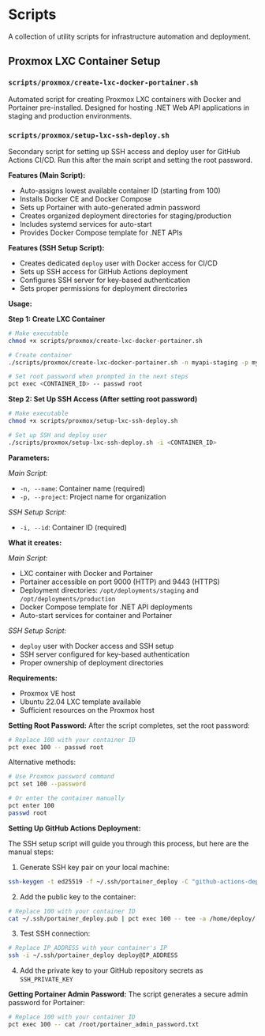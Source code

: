 # Scripts

A collection of utility scripts for infrastructure automation and deployment.

## Proxmox LXC Container Setup

### `scripts/proxmox/create-lxc-docker-portainer.sh`

Automated script for creating Proxmox LXC containers with Docker and Portainer pre-installed. Designed for hosting .NET Web API applications in staging and production environments.

### `scripts/proxmox/setup-lxc-ssh-deploy.sh`

Secondary script for setting up SSH access and deploy user for GitHub Actions CI/CD. Run this after the main script and setting the root password.

**Features (Main Script):**
- Auto-assigns lowest available container ID (starting from 100)
- Installs Docker CE and Docker Compose
- Sets up Portainer with auto-generated admin password
- Creates organized deployment directories for staging/production
- Includes systemd services for auto-start
- Provides Docker Compose template for .NET APIs

**Features (SSH Setup Script):**
- Creates dedicated `deploy` user with Docker access for CI/CD
- Sets up SSH access for GitHub Actions deployment
- Configures SSH server for key-based authentication
- Sets proper permissions for deployment directories

**Usage:**

**Step 1: Create LXC Container**
```bash
# Make executable
chmod +x scripts/proxmox/create-lxc-docker-portainer.sh

# Create container
./scripts/proxmox/create-lxc-docker-portainer.sh -n myapi-staging -p myapi

# Set root password when prompted in the next steps
pct exec <CONTAINER_ID> -- passwd root
```

**Step 2: Set Up SSH Access (After setting root password)**
```bash
# Make executable
chmod +x scripts/proxmox/setup-lxc-ssh-deploy.sh

# Set up SSH and deploy user
./scripts/proxmox/setup-lxc-ssh-deploy.sh -i <CONTAINER_ID>
```

**Parameters:**

*Main Script:*
- `-n, --name`: Container name (required)
- `-p, --project`: Project name for organization

*SSH Setup Script:*
- `-i, --id`: Container ID (required)

**What it creates:**

*Main Script:*
- LXC container with Docker and Portainer
- Portainer accessible on port 9000 (HTTP) and 9443 (HTTPS)
- Deployment directories: `/opt/deployments/staging` and `/opt/deployments/production`
- Docker Compose template for .NET API deployments
- Auto-start services for container and Portainer

*SSH Setup Script:*
- `deploy` user with Docker access and SSH setup
- SSH server configured for key-based authentication
- Proper ownership of deployment directories

**Requirements:**
- Proxmox VE host
- Ubuntu 22.04 LXC template available
- Sufficient resources on the Proxmox host

**Setting Root Password:**
After the script completes, set the root password:
```bash
# Replace 100 with your container ID
pct exec 100 -- passwd root
```

Alternative methods:
```bash
# Use Proxmox password command
pct set 100 --password

# Or enter the container manually
pct enter 100
passwd root
```

**Setting Up GitHub Actions Deployment:**

The SSH setup script will guide you through this process, but here are the manual steps:

1. Generate SSH key pair on your local machine:
```bash
ssh-keygen -t ed25519 -f ~/.ssh/portainer_deploy -C "github-actions-deployment"
```

2. Add the public key to the container:
```bash
# Replace 100 with your container ID
cat ~/.ssh/portainer_deploy.pub | pct exec 100 -- tee -a /home/deploy/.ssh/authorized_keys
```

3. Test SSH connection:
```bash
# Replace IP_ADDRESS with your container's IP
ssh -i ~/.ssh/portainer_deploy deploy@IP_ADDRESS
```

4. Add the private key to your GitHub repository secrets as `SSH_PRIVATE_KEY`

**Getting Portainer Admin Password:**
The script generates a secure admin password for Portainer:
```bash
# Replace 100 with your container ID
pct exec 100 -- cat /root/portainer_admin_password.txt
```